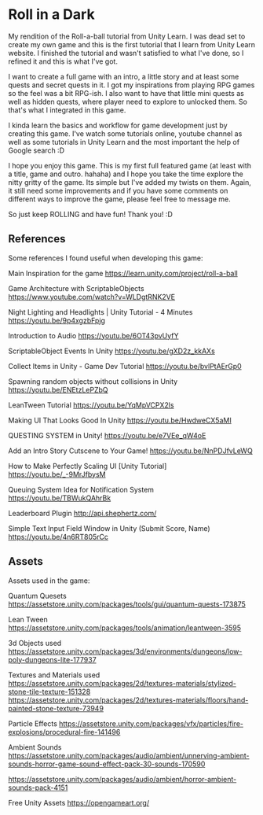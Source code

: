 # Roll in a Dark

My rendition of the Roll-a-ball tutorial from Unity Learn.
I was dead set to create my own game and this is the first tutorial that I learn from Unity Learn website. I finished the tutorial and wasn't satisfied to what I've done, so I refined it and this is what I've got.

I want to create a full game with an intro, a little story and at least some quests and secret quests in it. I got my inspirations from playing RPG games so the feel was a bit RPG-ish. I also want to have that little mini quests as well as hidden quests, where player need to explore to unlocked them. So that's what I integrated in this game. 

I kinda learn the basics and workflow for game development just by creating this game. I've watch some tutorials online, youtube channel as well as some tutorials in Unity Learn and the most important the help of Google search :D

I hope you enjoy this game. This is my first full featured game (at least with a title, game and outro. hahaha) and I hope you take the time explore the nitty gritty of the game. Its simple but I've added my twists on them. Again, it still need some improvements and if you have some comments on different ways to improve the game, please feel free to message me.

So just keep ROLLING and have fun! Thank you! :D

## References

Some references I found useful when developing this game:

Main Inspiration for the game
https://learn.unity.com/project/roll-a-ball

Game Architecture with ScriptableObjects
https://www.youtube.com/watch?v=WLDgtRNK2VE

Night Lighting and Headlights | Unity Tutorial - 4 Minutes
https://youtu.be/9p4xgzbFpjg

Introduction to Audio
https://youtu.be/6OT43pvUyfY

ScriptableObject Events In Unity
https://youtu.be/gXD2z_kkAXs

Collect Items in Unity - Game Dev Tutorial
https://youtu.be/bvlPtAErGp0

Spawning random objects without collisions in Unity
https://youtu.be/ENEtzLePZbQ

LeanTween Tutorial
https://youtu.be/YqMpVCPX2ls

Making UI That Looks Good In Unity
https://youtu.be/HwdweCX5aMI

QUESTING SYSTEM in Unity!
https://youtu.be/e7VEe_qW4oE

Add an Intro Story Cutscene to Your Game!
https://youtu.be/NnPDJfvLeWQ

How to Make Perfectly Scaling UI [Unity Tutorial]
https://youtu.be/_-9MrJfbysM

Queuing System Idea for Notification System
https://youtu.be/TBWukQAhrBk

Leaderboard Plugin
http://api.shephertz.com/

Simple Text Input Field Window in Unity (Submit Score, Name)
https://youtu.be/4n6RT805rCc

## Assets

Assets used in the game:

Quantum Quesets
https://assetstore.unity.com/packages/tools/gui/quantum-quests-173875

Lean Tween
https://assetstore.unity.com/packages/tools/animation/leantween-3595

3d Objects used
https://assetstore.unity.com/packages/3d/environments/dungeons/low-poly-dungeons-lite-177937

Textures and Materials used
https://assetstore.unity.com/packages/2d/textures-materials/stylized-stone-tile-texture-151328
https://assetstore.unity.com/packages/2d/textures-materials/floors/hand-painted-stone-texture-73949

Particle Effects
https://assetstore.unity.com/packages/vfx/particles/fire-explosions/procedural-fire-141496

Ambient Sounds
https://assetstore.unity.com/packages/audio/ambient/unnerving-ambient-sounds-horror-game-sound-effect-pack-30-sounds-170590

https://assetstore.unity.com/packages/audio/ambient/horror-ambient-sounds-pack-4151

Free Unity Assets
https://opengameart.org/
